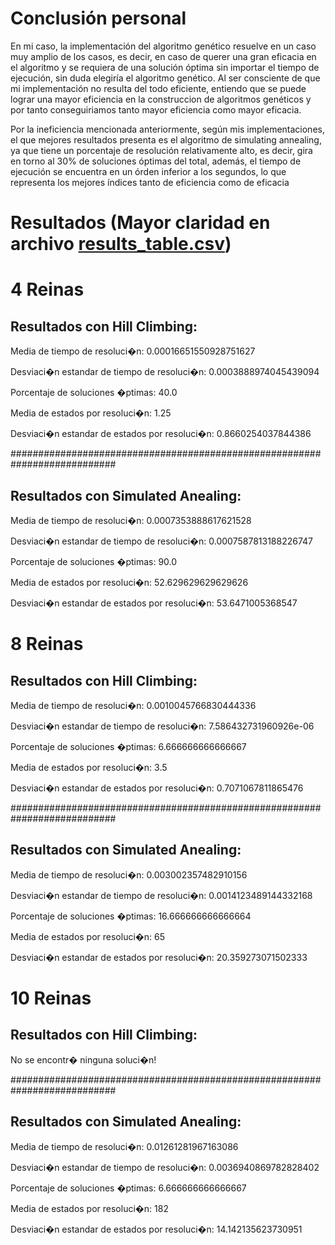 # Conclusión personal

  En mi caso, la implementación del algoritmo genético resuelve en un caso muy amplio de los casos, es decir, en caso de querer una gran eficacia en el algoritmo y se requiera
  de una solución óptima sin importar el tiempo de ejecución, sin duda elegiría el algoritmo genético. Al ser consciente de que mi implementación no resulta del todo eficiente,
  entiendo que se puede lograr una mayor eficiencia en la construccion de algoritmos genéticos y por tanto conseguiriamos tanto mayor eficiencia como mayor eficacia.
  
  Por la ineficiencia mencionada anteriormente, según mis implementaciones, el que mejores resultados presenta es el algoritmo de simulating annealing, ya que tiene un
  porcentaje de resolución relativamente alto, es decir, gira en torno al 30% de soluciones óptimas del total, además, el tiempo de ejecución se encuentra en un órden inferior
  a los segundos, lo que representa los mejores índices tanto de eficiencia como de eficacia

# Resultados (Mayor claridad en archivo [results_table.csv](https://github.com/Juanma1223/ia-uncuyo-2021/blob/main/tp-5-busquedas-locales/results_table.csv))

# 4 Reinas

## Resultados con Hill Climbing:

Media de tiempo de resoluci�n: 0.00016651550928751627

Desviaci�n estandar de tiempo de resoluci�n: 0.0003888974045439094

Porcentaje de soluciones �ptimas: 40.0

Media de estados por resoluci�n: 1.25

Desviaci�n estandar de estados por resoluci�n: 0.8660254037844386

###########################################################################

## Resultados con Simulated Anealing:

Media de tiempo de resoluci�n: 0.0007353888617621528

Desviaci�n estandar de tiempo de resoluci�n: 0.0007587813188226747

Porcentaje de soluciones �ptimas: 90.0

Media de estados por resoluci�n: 52.629629629629626

Desviaci�n estandar de estados por resoluci�n: 53.6471005368547

# 8 Reinas

## Resultados con Hill Climbing:

Media de tiempo de resoluci�n: 0.0010045766830444336

Desviaci�n estandar de tiempo de resoluci�n: 7.586432731960926e-06

Porcentaje de soluciones �ptimas: 6.666666666666667

Media de estados por resoluci�n: 3.5

Desviaci�n estandar de estados por resoluci�n: 0.7071067811865476

###########################################################################

## Resultados con Simulated Anealing:

Media de tiempo de resoluci�n: 0.003002357482910156

Desviaci�n estandar de tiempo de resoluci�n: 0.0014123489144332168

Porcentaje de soluciones �ptimas: 16.666666666666664

Media de estados por resoluci�n: 65

Desviaci�n estandar de estados por resoluci�n: 20.359273071502333

# 10 Reinas

## Resultados con Hill Climbing:

No se encontr� ninguna soluci�n!

###########################################################################

## Resultados con Simulated Anealing:

Media de tiempo de resoluci�n: 0.01261281967163086

Desviaci�n estandar de tiempo de resoluci�n: 0.0036940869782828402

Porcentaje de soluciones �ptimas: 6.666666666666667

Media de estados por resoluci�n: 182

Desviaci�n estandar de estados por resoluci�n: 14.142135623730951
